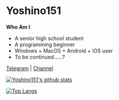 # Yoshino151

**Who Am I**

- A senior high school student
- A programming beginner
- Windows  + MacOS + Android + iOS user
- To be continued......?

[Telegram](https://t.me/yoshino151) | [Channel](http://t.me/toresen)

[![Yoshino151's github stats](https://github-readme-stats.vercel.app/api?username=yoshino151&count_private=true)](https://github.com/anuraghazra/github-readme-stats)

[![Top Langs](https://github-readme-stats.vercel.app/api/top-langs/?username=yoshino151&layout=compact)](https://github.com/anuraghazra/github-readme-stats)

